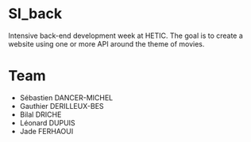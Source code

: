 # SI_back

Intensive back-end development week at HETIC. The goal is to create a website using one or more API around the theme of movies.

# Team
- Sébastien DANCER-MICHEL
- Gauthier DERILLEUX-BES
- Bilal DRICHE
- Léonard DUPUIS
- Jade FERHAOUI
